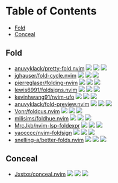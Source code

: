# Table of Contents

<!-- toc -->

- [Fold](#fold)
- [Conceal](#conceal)

<!-- tocstop -->

## Fold

- [anuvyklack/pretty-fold.nvim](https://github.com/anuvyklack/pretty-fold.nvim) ![](https://img.shields.io/github/stars/anuvyklack/pretty-fold.nvim) ![](https://img.shields.io/github/last-commit/anuvyklack/pretty-fold.nvim) ![](https://img.shields.io/github/commit-activity/y/anuvyklack/pretty-fold.nvim)
- [jghauser/fold-cycle.nvim](https://github.com/jghauser/fold-cycle.nvim) ![](https://img.shields.io/github/stars/jghauser/fold-cycle.nvim) ![](https://img.shields.io/github/last-commit/jghauser/fold-cycle.nvim) ![](https://img.shields.io/github/commit-activity/y/jghauser/fold-cycle.nvim)
- [pierreglaser/folding-nvim](https://github.com/pierreglaser/folding-nvim) ![](https://img.shields.io/github/stars/pierreglaser/folding-nvim) ![](https://img.shields.io/github/last-commit/pierreglaser/folding-nvim) ![](https://img.shields.io/github/commit-activity/y/pierreglaser/folding-nvim)
- [lewis6991/foldsigns.nvim](https://github.com/lewis6991/foldsigns.nvim) ![](https://img.shields.io/github/stars/lewis6991/foldsigns.nvim) ![](https://img.shields.io/github/last-commit/lewis6991/foldsigns.nvim) ![](https://img.shields.io/github/commit-activity/y/lewis6991/foldsigns.nvim)
- [kevinhwang91/nvim-ufo](https://github.com/kevinhwang91/nvim-ufo) ![](https://img.shields.io/github/stars/kevinhwang91/nvim-ufo) ![](https://img.shields.io/github/last-commit/kevinhwang91/nvim-ufo) ![](https://img.shields.io/github/commit-activity/y/kevinhwang91/nvim-ufo)
- [anuvyklack/fold-preview.nvim](https://github.com/anuvyklack/fold-preview.nvim) ![](https://img.shields.io/github/stars/anuvyklack/fold-preview.nvim) ![](https://img.shields.io/github/last-commit/anuvyklack/fold-preview.nvim) ![](https://img.shields.io/github/commit-activity/y/anuvyklack/fold-preview.nvim)
- [Vonr/foldcus.nvim](https://github.com/Vonr/foldcus.nvim) ![](https://img.shields.io/github/stars/Vonr/foldcus.nvim) ![](https://img.shields.io/github/last-commit/Vonr/foldcus.nvim) ![](https://img.shields.io/github/commit-activity/y/Vonr/foldcus.nvim)
- [milisims/foldhue.nvim](https://github.com/milisims/foldhue.nvim) ![](https://img.shields.io/github/stars/milisims/foldhue.nvim) ![](https://img.shields.io/github/last-commit/milisims/foldhue.nvim) ![](https://img.shields.io/github/commit-activity/y/milisims/foldhue.nvim)
- [MrcJkb/nvim-lsp-foldexpr](https://github.com/MrcJkb/nvim-lsp-foldexpr) ![](https://img.shields.io/github/stars/MrcJkb/nvim-lsp-foldexpr) ![](https://img.shields.io/github/last-commit/MrcJkb/nvim-lsp-foldexpr) ![](https://img.shields.io/github/commit-activity/y/MrcJkb/nvim-lsp-foldexpr)
- [yaocccc/nvim-foldsign](https://github.com/yaocccc/nvim-foldsign) ![](https://img.shields.io/github/stars/yaocccc/nvim-foldsign) ![](https://img.shields.io/github/last-commit/yaocccc/nvim-foldsign) ![](https://img.shields.io/github/commit-activity/y/yaocccc/nvim-foldsign)
- [snelling-a/better-folds.nvim](https://github.com/snelling-a/better-folds.nvim) ![](https://img.shields.io/github/stars/snelling-a/better-folds.nvim) ![](https://img.shields.io/github/last-commit/snelling-a/better-folds.nvim) ![](https://img.shields.io/github/commit-activity/y/snelling-a/better-folds.nvim)

## Conceal

- [Jxstxs/conceal.nvim](https://github.com/Jxstxs/conceal.nvim) ![](https://img.shields.io/github/stars/Jxstxs/conceal.nvim) ![](https://img.shields.io/github/last-commit/Jxstxs/conceal.nvim) ![](https://img.shields.io/github/commit-activity/y/Jxstxs/conceal.nvim)
